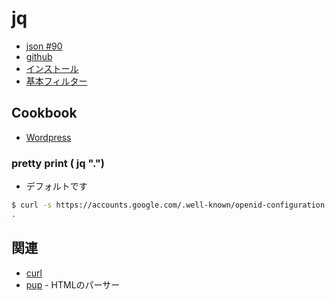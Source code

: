 # jq

- [json #90](https://github.com/hdknr/note/issues/90)
- [github](https://stedolan.github.io/jq/)
- [インストール](jq.install.md)
- [基本フィルター](jq.basic_filter.md)

## Cookbook

- [Wordpress](jp.wordpress.md)

### pretty print ( jq ".")

- デフォルトです

~~~bash
$ curl -s https://accounts.google.com/.well-known/openid-configuration | jq "."
.
~~~

## 関連

- [curl](../../c/curl)
- [pup](../../p/pup.md) - HTMLのパーサー
